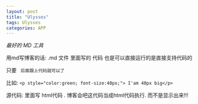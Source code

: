 ```yaml
---
layout: post
title: "Ulysses"
tags: Ulysses
categories: APP
---
```




*最好的 MD 工具*

用md写博客的话:
.md 文件 里面写的 代码 也是可以直接运行的是直接支持代码的

只要 ` 后面跟上代码就可以了`

比如:
`<p style="color:green; font-size:40px;"> I'am 40px big</p>`

源代码: 里面写 html代码 .  博客会吧这代码当成html代码执行. 而不是显示出来!!!